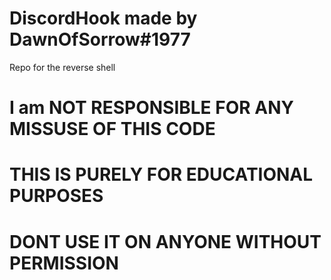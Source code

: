   # DiscordHook made by DawnOfSorrow#1977
Repo for the reverse shell 

# I am NOT RESPONSIBLE FOR ANY MISSUSE OF THIS CODE
# THIS IS PURELY FOR EDUCATIONAL PURPOSES 
# DONT USE IT ON ANYONE WITHOUT PERMISSION


